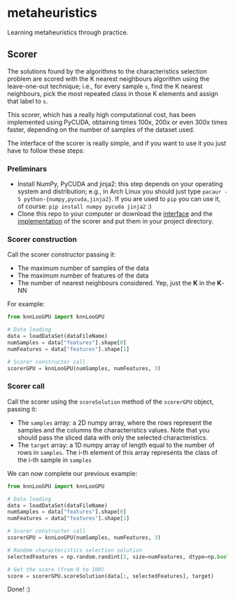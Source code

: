 # metaheuristics
Learning metaheuristics through practice.

## Scorer
The solutions found by the algorithms to the characteristics selection problem are scored with the K nearest neighbours algorithm using the leave-one-out technique; i.e., for every sample `s`, find the K nearest neighbours, pick the most repeated class in those K elements and assign that label to `s`.

This scorer, which has a really high computational cost, has been implemented using PyCUDA, obtaining times 100x, 200x or even 300x times faster, depending on the number of samples of the dataset used.

The interface of the scorer is really simple, and if you want to use it you just have to follow these steps:

### Preliminars
* Install NumPy, PyCUDA and jinja2: this step depends on your operating system and distribution; e.g., in Arch Linux you should just type `pacaur -S python-{numpy,pycuda,jinja2}`. If you are used to `pip` you can use it, of course: `pip install numpy pycuda jinja2` :)
* Clone this repo to your computer or download the [interface](https://github.com/agarciamontoro/metaheuristics/blob/master/src/knnGPU/scoreSolutionGPU.py) and the [implementation](https://github.com/agarciamontoro/metaheuristics/blob/master/src/knnGPU/kernel.cu) of the scorer and put them in your project directory.

### Scorer construction

Call the scorer constructor passing it:

* The maximum number of samples of the data
* The maximum number of features of the data
* The number of nearest neighbours considered. Yep, just the **K** in the **K**-NN

For example:

```python
from knnLooGPU import knnLooGPU

# Data loading
data = loadDataSet(dataFileName)
numSamples = data["features"].shape[0]
numFeatures = data["features"].shape[1]

# Scorer constructor call
scorerGPU = knnLooGPU(numSamples, numFeatures, 3)
```

### Scorer call

Call the scorer using the `scoreSolution` method of the `scorerGPU` object, passing it:

* The `samples` array: a 2D numpy array, where the rows represent the samples and the columns the characteristics values. Note that you should pass the sliced data with only the selected characteristics.
* The `target` array: a 1D numpy array of length equal to the number of rows in `samples`. The i-th element of this array represents the class of the i-th sample in `samples`

We can now complete our previous example:

```python
from knnLooGPU import knnLooGPU

# Data loading
data = loadDataSet(dataFileName)
numSamples = data["features"].shape[0]
numFeatures = data["features"].shape[1]

# Scorer constructor call
scorerGPU = knnLooGPU(numSamples, numFeatures, 3)

# Random characteristics selection solution
selectedFeatures = np.random.randint(2, size=numFeatures, dtype=np.bool)

# Get the score (from 0 to 100)
score = scorerGPU.scoreSolution(data[:, selectedFeatures], target)
```

Done! :)

